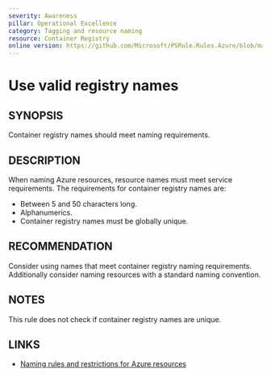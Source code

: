 ```yaml
---
severity: Awareness
pillar: Operational Excellence
category: Tagging and resource naming
resource: Container Registry
online version: https://github.com/Microsoft/PSRule.Rules.Azure/blob/main/docs/rules/en/Azure.ACR.Name.md
---
```


# Use valid registry names

## SYNOPSIS

Container registry names should meet naming requirements.

## DESCRIPTION

When naming Azure resources, resource names must meet service requirements.
The requirements for container registry names are:

- Between 5 and 50 characters long.
- Alphanumerics.
- Container registry names must be globally unique.

## RECOMMENDATION

Consider using names that meet container registry naming requirements.
Additionally consider naming resources with a standard naming convention.

## NOTES

This rule does not check if container registry names are unique.

## LINKS

- [Naming rules and restrictions for Azure resources](https://docs.microsoft.com/azure/azure-resource-manager/management/resource-name-rules)
